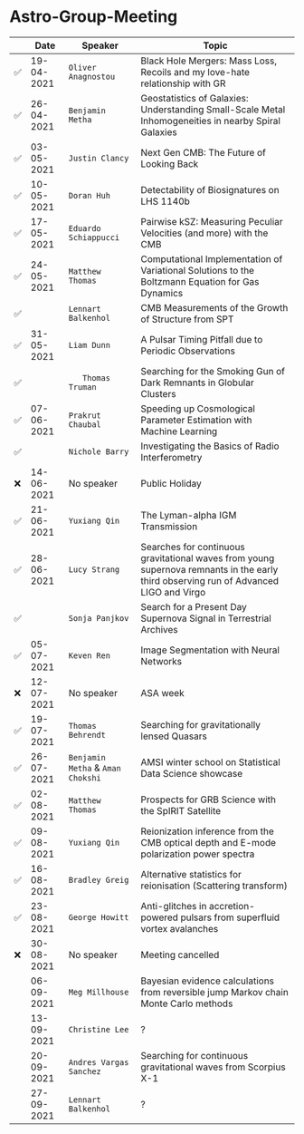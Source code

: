 # Astro-Group-Meeting

| | Date| Speaker | Topic |
| --- | --- | --- | --- |
| ✅ | 19-04-2021 | `Oliver Anagnostou` | Black Hole Mergers: Mass Loss, Recoils and my love-hate relationship with GR |
| ✅ | 26-04-2021 | `Benjamin Metha` | Geostatistics of Galaxies: Understanding Small-Scale Metal Inhomogeneities in nearby Spiral Galaxies |
| ✅ | 03-05-2021 | `Justin Clancy` | Next Gen CMB: The Future of Looking Back |
| ✅ | 10-05-2021 | `Doran Huh` | Detectability of Biosignatures on LHS 1140b |
| ✅ | 17-05-2021 | `Eduardo Schiappucci` | Pairwise kSZ: Measuring Peculiar Velocities (and more) with the CMB |
| ✅ | 24-05-2021 | `Matthew Thomas` | Computational Implementation of Variational Solutions to the Boltzmann Equation for Gas Dynamics |
| ✅ | | `Lennart Balkenhol` | CMB Measurements of the Growth of Structure from SPT |
| ✅ | 31-05-2021 | `Liam Dunn` | A Pulsar Timing Pitfall due to Periodic Observations |
| ✅ | | `	Thomas Truman` | Searching for the Smoking Gun of Dark Remnants in Globular Clusters |
| ✅ | 07-06-2021 | `Prakrut Chaubal` | Speeding up Cosmological Parameter Estimation with Machine Learning |
| ✅ | | `Nichole Barry` | Investigating the Basics of Radio Interferometry |
| ❌ | 14-06-2021 | No speaker | Public Holiday |
| ✅ | 21-06-2021 | `Yuxiang Qin` | The Lyman-alpha IGM Transmission |
| ✅ | 28-06-2021 | `Lucy Strang` | Searches for continuous gravitational waves from young supernova remnants in the early third observing run of Advanced LIGO and Virgo |
| ✅ | | `Sonja Panjkov` | Search for a Present Day Supernova Signal in Terrestrial Archives |
| ✅ | 05-07-2021 | `Keven Ren` | Image Segmentation with Neural Networks |
| ❌ | 12-07-2021 | No speaker | ASA week |
| ✅ | 19-07-2021 | `Thomas Behrendt` | Searching for gravitationally lensed Quasars |
| ✅ | 26-07-2021 | `Benjamin Metha` & `Aman Chokshi` | AMSI winter school on Statistical Data Science showcase |
| ✅ | 02-08-2021 | `Matthew Thomas` | Prospects for GRB Science with the SpIRIT Satellite |
| ✅ | 09-08-2021 | `Yuxiang Qin` | Reionization inference from the CMB optical depth and E-mode polarization power spectra |
| ✅ | 16-08-2021 | `Bradley Greig` | Alternative statistics for reionisation (Scattering transform) |
| ✅ | 23-08-2021 | `George Howitt` | Anti-glitches in accretion-powered pulsars from superfluid vortex avalanches |
| ❌ | 30-08-2021 | No speaker | Meeting cancelled |
| | 06-09-2021 | `Meg Millhouse` | Bayesian evidence calculations from reversible jump Markov chain Monte Carlo methods |
| | 13-09-2021 | `Christine Lee` | ? |
| | 20-09-2021 | `Andres Vargas Sanchez`| Searching for continuous gravitational waves from Scorpius X-1 |
| | 27-09-2021 | `Lennart Balkenhol` | ? |
